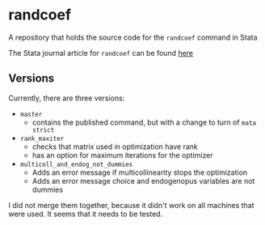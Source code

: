 # randcoef
A repository that holds the source code for the `randcoef` command in Stata

The Stata journal article for `randcoef` can be found [here](https://www.stata-journal.com/article.html?article=st0517)

## Versions

Currently, there are three versions:

- `master` 
  - contains the published command, but with a change to turn of `mata strict`
- `rank_maxiter` 
  - checks that matrix used in optimization have rank 
  - has an option for maximum iterations for the optimizer
- `multicoll_and_endog_not_dummies` 
  - Adds an error message if multicollinearity stops the optimization
  - Adds an error message choice and endogenopus variables are not dummies
  
I did not merge them together, because it didn't work on all machines that were used. It seems that it needs to be tested.


